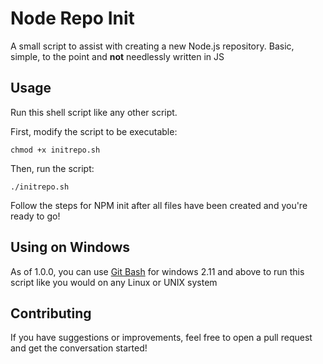# Node Repo Init

A small script to assist with creating a new Node.js
repository. Basic, simple, to the point and **not** needlessly written in JS


## Usage

Run this shell script like any other script.

First, modify the script to be executable: 

```shell
chmod +x initrepo.sh
```

Then, run the script:

```
./initrepo.sh
```

Follow the steps for NPM init after all files have been created and you're ready
to go!

## Using on Windows

As of 1.0.0, you can use [Git Bash](https://git-scm.com/downloads) for windows 2.11 and above to run this script
like you would on any Linux or UNIX system

## Contributing

If you have suggestions or improvements, feel free to open a pull request and
get the conversation started!



